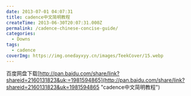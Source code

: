 ```yaml
---
date: 2013-07-01 04:07:31
title: cadence中文简明教程
createTime: 2013-06-30T20:07:31.000Z
permalink: /cadence-chinese-concise-guide/
categories:
  - Downs
tags:
  - cadence
coverImg: https://img.onedayxyy.cn/images/TeekCover/15.webp
---
```


百度网盘下载[http://pan.baidu.com/share/link?shareid=2160131823&uk;=1981594865](http://pan.baidu.com/share/link?shareid=2160131823&uk=1981594865 "cadence中文简明教程")
